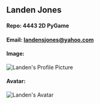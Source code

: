 ## Landen Jones
#### Repo: 4443 2D PyGame
#### Email: landensjones@yahoo.com
#### Image:
![Landen's Profile Picture](https://user-images.githubusercontent.com/59664899/86662262-2b507b00-bfb2-11ea-9be0-7efcb69e59bd.png)
#### Avatar:
![Landen's Avatar](https://user-images.githubusercontent.com/59664899/86662254-2986b780-bfb2-11ea-9687-59e714c29dc8.png)
